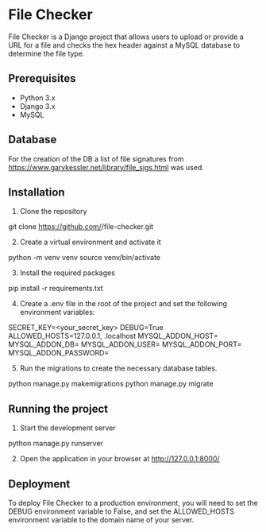 # File Checker

File Checker is a Django project that allows users to upload or provide a URL for a file and checks the hex header against a MySQL database to determine the file type.

## Prerequisites

- Python 3.x
- Django 3.x
- MySQL

## Database 

For the creation of the DB a list of file signatures from https://www.garykessler.net/library/file_sigs.html was used. 

## Installation

1. Clone the repository

git clone https://github.com/<username>/file-checker.git

2. Create a virtual environment and activate it

python -m venv venv
source venv/bin/activate

3. Install the required packages

pip install -r requirements.txt

4. Create a .env file in the root of the project and set the following environment variables:

SECRET_KEY=<your_secret_key>
DEBUG=True
ALLOWED_HOSTS=127.0.0.1, .localhost
MYSQL_ADDON_HOST=<host>
MYSQL_ADDON_DB=<dbname>
MYSQL_ADDON_USER=<user>
MYSQL_ADDON_PORT=<port>
MYSQL_ADDON_PASSWORD=<password>

5. Run the migrations to create the necessary database tables.

python manage.py makemigrations
python manage.py migrate

## Running the project

1. Start the development server

python manage.py runserver

2. Open the application in your browser at http://127.0.0.1:8000/

## Deployment

To deploy File Checker to a production environment, you will need to set the DEBUG environment variable to False, and set the ALLOWED_HOSTS environment variable to the domain name of your server.